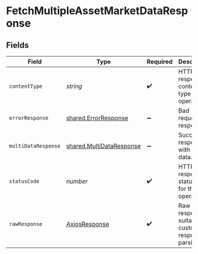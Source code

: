 # FetchMultipleAssetMarketDataResponse


## Fields

| Field                                                                       | Type                                                                        | Required                                                                    | Description                                                                 |
| --------------------------------------------------------------------------- | --------------------------------------------------------------------------- | --------------------------------------------------------------------------- | --------------------------------------------------------------------------- |
| `contentType`                                                               | *string*                                                                    | :heavy_check_mark:                                                          | HTTP response content type for this operation                               |
| `errorResponse`                                                             | [shared.ErrorResponse](../../../sdk/models/shared/errorresponse.md)         | :heavy_minus_sign:                                                          | Bad request response.                                                       |
| `multiDataResponse`                                                         | [shared.MultiDataResponse](../../../sdk/models/shared/multidataresponse.md) | :heavy_minus_sign:                                                          | Successful response with market data.                                       |
| `statusCode`                                                                | *number*                                                                    | :heavy_check_mark:                                                          | HTTP response status code for this operation                                |
| `rawResponse`                                                               | [AxiosResponse](https://axios-http.com/docs/res_schema)                     | :heavy_check_mark:                                                          | Raw HTTP response; suitable for custom response parsing                     |